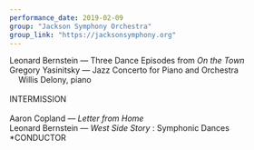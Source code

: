 ```yaml
---
performance_date: 2019-02-09
group: "Jackson Symphony Orchestra"
group_link: "https://jacksonsymphony.org"
---
```

Leonard Bernstein — Three Dance Episodes from _On the Town_<br/>
Gregory Yasinitsky — Jazz Concerto for Piano and Orchestra<br/>
&nbsp;&nbsp;&nbsp;&nbsp;Willis Delony, piano<br/>
<br/>
INTERMISSION<br/>
<br/>
Aaron Copland	 — _Letter from Home_<br/>
Leonard Bernstein — _West Side Story_ : Symphonic Dances<br/>
*CONDUCTOR
